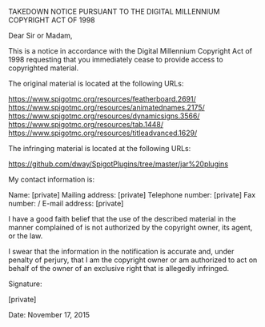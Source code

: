 TAKEDOWN NOTICE PURSUANT TO THE DIGITAL MILLENNIUM COPYRIGHT ACT OF 1998

Dear Sir or Madam,

This is a notice in accordance with the Digital Millennium Copyright Act
of 1998 requesting that you immediately cease to provide access to
copyrighted material.

The original material is located at the following URLs:

https://www.spigotmc.org/resources/featherboard.2691/
https://www.spigotmc.org/resources/animatednames.2175/
https://www.spigotmc.org/resources/dynamicsigns.3566/
https://www.spigotmc.org/resources/tab.1448/
https://www.spigotmc.org/resources/titleadvanced.1629/

The infringing material is located at the following URLs:

https://github.com/dway/SpigotPlugins/tree/master/jar%20plugins

My contact information is:

Name: [private]
Mailing address: [private]
Telephone number: [private]
Fax number: /
E-mail address: [private]

I have a good faith belief that the use of the described material in the
manner complained of is not authorized by the copyright owner, its
agent, or the law.

I swear that the information in the notification is accurate and, under
penalty of perjury, that I am the copyright owner or am authorized to
act on behalf of the owner of an exclusive right that is allegedly
infringed.

Signature:

[private]

Date: November 17, 2015
